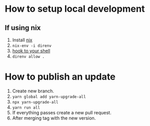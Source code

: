 # How to setup local development
## If using nix
1. Install [nix](https://nixos.org/download.html)
2. `nix-env -i direnv`
3. [hook to your shell](https://direnv.net/docs/hook.html) 
4. `direnv allow .`

# How to publish an update

1. Create new branch.
1. `yarn global add yarn-upgrade-all`
1. `npx yarn-upgrade-all`
1. `yarn run all`
1. If everything passes create a new pull request.
1. After merging tag with the new version.

